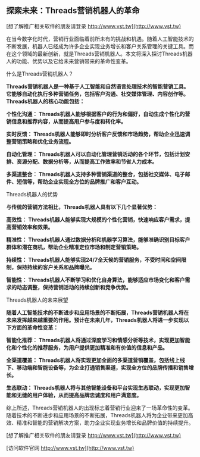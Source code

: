 ## **探索未来：Threads营销机器人的革命**

[想了解推广相关软件的朋友请登录 http://www.vst.tw](http://www.vst.tw)

在当今数字化时代，营销行业面临着前所未有的挑战和机遇。随着人工智能技术的不断发展，机器人已经成为许多企业实现业务增长和客户关系管理的关键工具。而在这个领域的最新创新，就是Threads营销机器人。本文将深入探讨Threads机器人的功能、优势以及它给未来营销带来的革命性变革。

什么是Threads营销机器人？

**Threads营销机器人是一种基于人工智能和自然语言处理技术的智能营销工具。它能够自动化执行多种营销任务，包括客户沟通、社交媒体管理、内容创作等。Threads机器人的核心功能包括：**

**个性化沟通： Threads机器人能够根据客户的行为和偏好，自动生成个性化的营销信息和推荐内容，从而提高用户参与度和转化率。**

**实时反馈： Threads机器人能够即时分析客户反馈和市场趋势，帮助企业迅速调整营销策略和优化业务流程。**

**自动化管理： Threads机器人可以自动化管理营销活动的各个环节，包括计划安排、资源分配、数据分析等，从而提高工作效率和节省人力成本。**

**多渠道整合： Threads机器人支持多种营销渠道的整合，包括社交媒体、电子邮件、短信等，帮助企业实现全方位的品牌推广和客户互动。**

Threads机器人的优势

**与传统的营销方法相比，Threads机器人具有以下几个显著优势：**

**高效性： Threads机器人能够实现大规模的个性化营销，快速响应客户需求，提高营销效率和效果。**

**精准性： Threads机器人通过数据分析和机器学习算法，能够准确识别目标客户群体和潜在商机，帮助企业精准定位市场和制定营销策略。**

**持续性： Threads机器人能够实现24/7全天候的营销服务，不受时间和空间限制，保持持续的客户关系和品牌曝光。**

**智能性： Threads机器人不断学习和优化自身算法，能够适应市场变化和客户需求的动态调整，保持营销活动的持续创新和竞争优势。**

Threads机器人的未来展望

**随着人工智能技术的不断进步和应用场景的不断拓展，Threads营销机器人将在未来发挥越来越重要的作用。预计在未来几年，Threads机器人将进一步实现以下方面的革命性变革：**

**智能化推荐： Threads机器人将通过深度学习和情感分析等技术，实现更加智能化和个性化的推荐服务，为用户提供更加精准和有价值的信息和产品。**

**全渠道覆盖： Threads机器人将实现更加全面的多渠道营销覆盖，包括线上线下、移动端和智能设备等，为企业打通销售渠道，实现全方位的品牌传播和销售增长。**

**生态联动： Threads机器人将与其他智能设备和平台实现生态联动，实现更加智能和无缝的用户体验，从而提高品牌忠诚度和用户满意度。**

综上所述，Threads营销机器人的出现标志着营销行业迎来了一场革命性的变革。随着技术的不断进步和应用场景的不断拓展，Threads机器人将为企业带来更加高效、精准和智能的营销解决方案，助力企业实现业务增长和品牌价值的持续提升。

[想了解推广相关软件的朋友请登录 http://www.vst.tw](http://www.vst.tw)


[访问软件官网 http://www.vst.tw](http://www.vst.tw)
